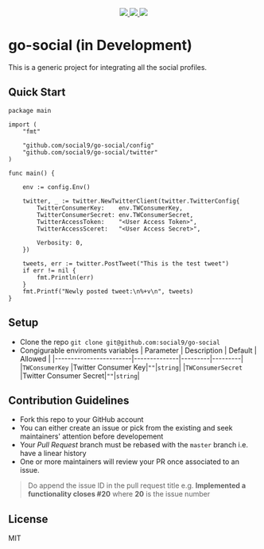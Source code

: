 <p align="center">
  <a href="https://pkg.go.dev/github.com/social9/go-social/?tab=doc">
    <img src="https://img.shields.io/badge/%F0%9F%93%9A%20godoc-pkg-00ACD7.svg?color=00ACD7&style=flat">
  </a>
  <a href="https://goreportcard.com/report/github.com/social9/go-social">
    <img src="https://img.shields.io/badge/%F0%9F%93%9D%20goreport-A%2B-75C46B">
  </a>
  <a href="https://gocover.io/github.com/social9/go-social">
    <img src="https://img.shields.io/badge/coverage-0%25-orange">
  </a>
</p>

# go-social (in Development)

This is a generic project for integrating all the social profiles.

## Quick Start

```
package main

import (
	"fmt"

	"github.com/social9/go-social/config"
	"github.com/social9/go-social/twitter"
)

func main() {

	env := config.Env()

	twitter, _ := twitter.NewTwitterClient(twitter.TwitterConfig{
		TwitterConsumerKey:    env.TWConsumerKey,
		TwitterConsumerSecret: env.TWConsumerSecret,
		TwitterAccessToken:    "<User Access Token>",
		TwitterAccessSceret:   "<User Access Secret>",

		Verbosity: 0,
	})

	tweets, err := twitter.PostTweet("This is the test tweet")
	if err != nil {
		fmt.Println(err)
	}
	fmt.Printf("Newly posted tweet:\n%+v\n", tweets)
}
```

## Setup

- Clone the repo `git clone git@github.com:social9/go-social`
- Congigurable enviroments variables
| Parameter              | Description  | Default | Allowed |
  |------------------------|--------------|---------|---------|
  |`TWConsumerKey`     |Twitter Consumer Key|`""`|`string`|
  |`TWConsumerSecret` |Twitter Consumer Secret|`""`|`string`|


## Contribution Guidelines

- Fork this repo to your GitHub account
- You can either create an issue or pick from the existing and seek maintainers' attention before developement
- Your _Pull Request_ branch must be rebased with the `master` branch i.e. have a linear history
- One or more maintainers will review your PR once associated to an issue.

> Do append the issue ID in the pull request title e.g. **Implemented a functionality closes #20** where **20** is the issue number

## License

MIT

